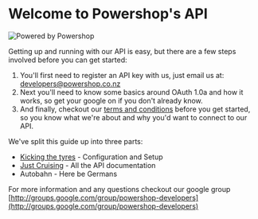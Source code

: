 Welcome to Powershop's API
=============

![Powered by Powershop](http://www.powershop.co.nz/content/developers-api/images/badge-powered-by-powershop.png)

Getting up and running with our API is easy, but there are a few steps involved before you can get started:

1. You'll first need to register an API key with us, just email us at: [developers@powershop.co.nz](mailto:devs@powershop.co.nz)
2. Next you'll need to know some basics around OAuth 1.0a and how it works, so get your google on if you don't already know.
3. And finally, checkout our [terms and conditions](https://github.com/powershop/powershop-api/blob/master/doc/API%20terms%20and%20conditions.pdf) before you get started, so you know what we're about and why you'd want to connect to our API.

We've split this guide up into three parts:

* [Kicking the tyres](https://github.com/powershop/powershop-api/wiki/Configuration-&-Setup) - Configuration and Setup
* [Just Cruising](https://github.com/powershop/powershop-api/wiki/API-Documentation) - All the API documentation
* Autobahn - Here be Germans

 
For more information and any questions checkout our google group [http://groups.google.com/group/powershop-developers](http://groups.google.com/group/powershop-developers)
